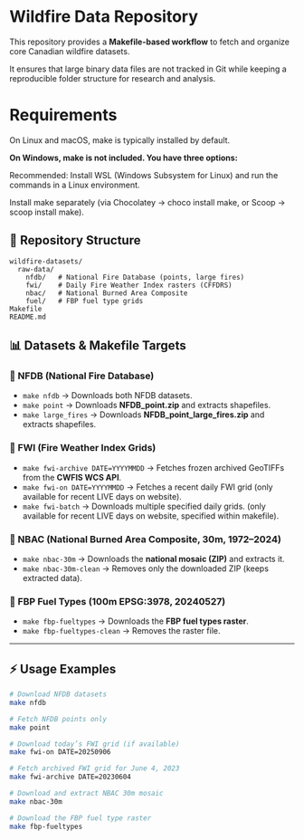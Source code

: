 # Wildfire Data Repository 

This repository provides a **Makefile-based workflow** to fetch and organize core Canadian wildfire datasets. 

It ensures that large binary data files are not tracked in Git while keeping a reproducible folder structure for research and analysis.

# Requirements 

On Linux and macOS, make is typically installed by default.

**On Windows, make is not included. You have three options:**

Recommended: Install WSL (Windows Subsystem for Linux) and run the commands in a Linux environment.

Install make separately (via Chocolatey
 → choco install make, or Scoop
 → scoop install make).

## 📂 Repository Structure

```text
wildfire-datasets/
  raw-data/
    nfdb/   # National Fire Database (points, large fires)
    fwi/    # Daily Fire Weather Index rasters (CFFDRS)
    nbac/   # National Burned Area Composite
    fuel/   # FBP fuel type grids
Makefile
README.md
```

## 📊 Datasets & Makefile Targets

### 🔹 NFDB (National Fire Database)
- `make nfdb` → Downloads both NFDB datasets.  
- `make point` → Downloads **NFDB_point.zip** and extracts shapefiles.  
- `make large_fires` → Downloads **NFDB_point_large_fires.zip** and extracts shapefiles.  

### 🔹 FWI (Fire Weather Index Grids)
- `make fwi-archive DATE=YYYYMMDD` → Fetches frozen archived GeoTIFFs from the **CWFIS WCS API**.  
- `make fwi-on DATE=YYYYMMDD` → Fetches a recent daily FWI grid (only available for recent LIVE days on website).  
- `make fwi-batch` → Downloads multiple specified daily grids. (only available for recent LIVE days on website, specified within makefile). 

### 🔹 NBAC (National Burned Area Composite, 30m, 1972–2024)
- `make nbac-30m` → Downloads the **national mosaic (ZIP)** and extracts it.  
- `make nbac-30m-clean` → Removes only the downloaded ZIP (keeps extracted data).  

### 🔹 FBP Fuel Types (100m EPSG:3978, 20240527)
- `make fbp-fueltypes` → Downloads the **FBP fuel types raster**.  
- `make fbp-fueltypes-clean` → Removes the raster file.  

---

## ⚡ Usage Examples

```bash
# Download NFDB datasets
make nfdb

# Fetch NFDB points only
make point

# Download today’s FWI grid (if available)
make fwi-on DATE=20250906

# Fetch archived FWI grid for June 4, 2023
make fwi-archive DATE=20230604

# Download and extract NBAC 30m mosaic
make nbac-30m

# Download the FBP fuel type raster
make fbp-fueltypes
```
